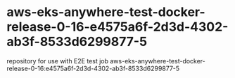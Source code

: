 # aws-eks-anywhere-test-docker-release-0-16-e4575a6f-2d3d-4302-ab3f-8533d6299877-5
repository for use with E2E test job aws-eks-anywhere-test-docker-release-0-16:e4575a6f-2d3d-4302-ab3f-8533d6299877-5
